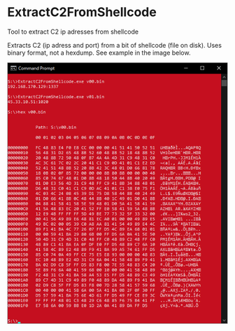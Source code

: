 # ExtractC2FromShellcode
Tool to extract C2 ip adresses from shellcode

Extracts C2 (ip adress and port) from a bit of shellcode (file on disk). Uses binary format, not a hexdump.
See example in the image below.

![Screen sample](ExtractC2FromShellcode.png)

